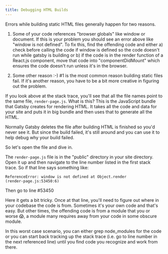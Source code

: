 ```yaml
---
title: Debugging HTML Builds
---
```



Errors while building static HTML files generally happen for two reasons.

1. Some of your code references "browser globals" like window or
document.  If this is your problem you should see an error above like
"window is not defined".  To fix this, find the offending code and either
a) check before calling the code if window is defined so the code doesn't
run while gatsby is building or b) if the code is in the render function
of a React.js component, move that code into "componentDidMount" which
ensures the code doesn't run unless it's in the browser.

2. Some other reason :-) #1 is the most common reason building static
files fail. If it's another reason, you have to be a bit more creative in
figuring out the problem.

If you look above at the stack trace, you'll see that all the file names
point to the same file, `render-page.js`. What is this? This is the
JavaScript bundle that Gatsby creates for rendering HTML. It takes all
the code and data for your site and puts it in big bundle and then uses
that to generate all the HTML.

Normally Gatsby deletes the file after building HTML is finished so you'd
never see it. But since the build failed, it's still around and you can
use it to help debug why your build failed.

So let's open the file and dive in.

The `render-page.js` file is in the "public" directory in your site
directory. Open it up and then navigate to the line number listed in the
first stack trace.  So if that line says something like:

```shell
ReferenceError: window is not defined at Object.render
(render-page.js:53450:6)
```

Then go to line #53450

Here it gets a bit tricky. Once at that line, you'll need to figure out
where in your codebase the code is from. Sometimes it's your own code and
that's easy. But other times, the offending code is from a module that
you or worse 😱, a module many requires away from your code in some
obscure module.

In this worst case scenario, you can either grep node_modules for the
code or you can start back tracking up the stack trace (i.e. go to line
number in the next referenced line) until you find code you recognize and
work from there.
